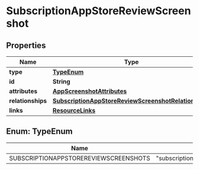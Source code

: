 

# SubscriptionAppStoreReviewScreenshot


## Properties

| Name | Type | Description | Notes |
|------------ | ------------- | ------------- | -------------|
|**type** | [**TypeEnum**](#TypeEnum) |  |  |
|**id** | **String** |  |  |
|**attributes** | [**AppScreenshotAttributes**](AppScreenshotAttributes.md) |  |  [optional] |
|**relationships** | [**SubscriptionAppStoreReviewScreenshotRelationships**](SubscriptionAppStoreReviewScreenshotRelationships.md) |  |  [optional] |
|**links** | [**ResourceLinks**](ResourceLinks.md) |  |  [optional] |



## Enum: TypeEnum

| Name | Value |
|---- | -----|
| SUBSCRIPTIONAPPSTOREREVIEWSCREENSHOTS | &quot;subscriptionAppStoreReviewScreenshots&quot; |



